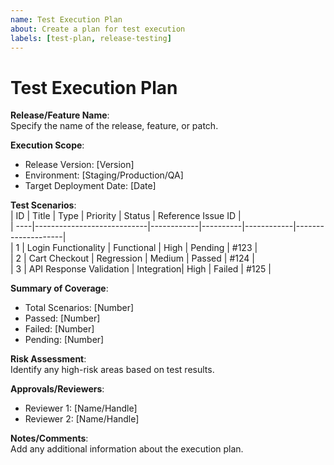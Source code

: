 ```yaml
---
name: Test Execution Plan
about: Create a plan for test execution
labels: [test-plan, release-testing]
---
```


# Test Execution Plan

**Release/Feature Name**:  
Specify the name of the release, feature, or patch.

**Execution Scope**:

- Release Version: [Version]
- Environment: [Staging/Production/QA]
- Target Deployment Date: [Date]

**Test Scenarios**:  
| ID | Title | Type | Priority | Status | Reference Issue ID |  
| ----|----------------------------|------------|----------|------------|--------------------|  
| 1 | Login Functionality | Functional | High | Pending | #123 |  
| 2 | Cart Checkout | Regression | Medium | Passed | #124 |  
| 3 | API Response Validation | Integration| High | Failed | #125 |

**Summary of Coverage**:

- Total Scenarios: [Number]
- Passed: [Number]
- Failed: [Number]
- Pending: [Number]

**Risk Assessment**:  
Identify any high-risk areas based on test results.

**Approvals/Reviewers**:

- Reviewer 1: [Name/Handle]
- Reviewer 2: [Name/Handle]

**Notes/Comments**:  
Add any additional information about the execution plan.
